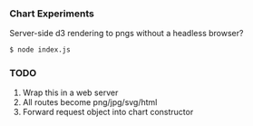 ### Chart Experiments

Server-side d3 rendering to pngs without a headless browser?

```sh
$ node index.js
```

### TODO
1. Wrap this in a web server
2. All routes become png/jpg/svg/html
3. Forward request object into chart constructor
